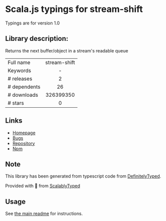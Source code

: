 
# Scala.js typings for stream-shift

Typings are for version 1.0

## Library description:
Returns the next buffer/object in a stream's readable queue

|                    |                 |
| ------------------ | :-------------: |
| Full name          | stream-shift |
| Keywords           | - |
| # releases         | 2 |
| # dependents       | 26 |
| # downloads        | 326399350 |
| # stars            | 0 |

## Links
- [Homepage](https://github.com/mafintosh/stream-shift)
- [Bugs](https://github.com/mafintosh/stream-shift/issues)
- [Repository](https://github.com/mafintosh/stream-shift)
- [Npm](https://www.npmjs.com/package/stream-shift)
    


## Note
This library has been generated from typescript code from [DefinitelyTyped](https://definitelytyped.org).

Provided with :purple_heart: from [ScalablyTyped](https://github.com/oyvindberg/ScalablyTyped)

## Usage
See [the main readme](../../readme.md) for instructions.


